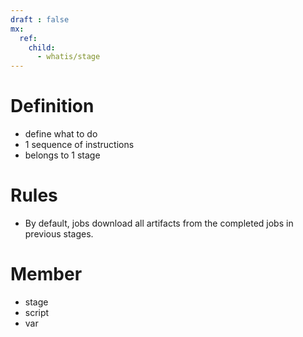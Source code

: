 ```yaml
---
draft : false
mx:
  ref:
    child:
      - whatis/stage
---
```


# Definition
- define what to do
- 1 sequence of instructions
- belongs to 1 stage

# Rules
- By default, jobs download all artifacts from the completed jobs in previous stages.

# Member
  - stage
  - script
  - var